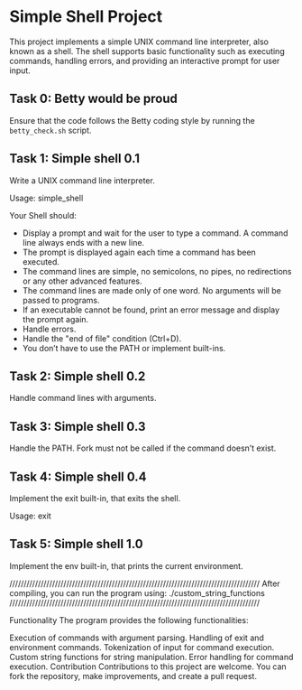 # Simple Shell Project

This project implements a simple UNIX command line interpreter, also known as a shell. The shell supports basic functionality such as executing commands, handling errors, and providing an interactive prompt for user input.

## Task 0: Betty would be proud

Ensure that the code follows the Betty coding style by running the `betty_check.sh` script.

## Task 1: Simple shell 0.1

Write a UNIX command line interpreter.

Usage: simple_shell

Your Shell should:
- Display a prompt and wait for the user to type a command. A command line always ends with a new line.
- The prompt is displayed again each time a command has been executed.
- The command lines are simple, no semicolons, no pipes, no redirections or any other advanced features.
- The command lines are made only of one word. No arguments will be passed to programs.
- If an executable cannot be found, print an error message and display the prompt again.
- Handle errors.
- Handle the "end of file" condition (Ctrl+D).
- You don’t have to use the PATH or implement built-ins.

## Task 2: Simple shell 0.2

Handle command lines with arguments.

## Task 3: Simple shell 0.3

Handle the PATH. Fork must not be called if the command doesn’t exist.

## Task 4: Simple shell 0.4

Implement the exit built-in, that exits the shell.

Usage: exit

## Task 5: Simple shell 1.0

Implement the env built-in, that prints the current environment.

////////////////////////////////////////////////////////////////////////////////////////
After compiling, you can run the program using:
./custom_string_functions
////////////////////////////////////////////////////////////////////////////////////////

Functionality
The program provides the following functionalities:

Execution of commands with argument parsing.
Handling of exit and environment commands.
Tokenization of input for command execution.
Custom string functions for string manipulation.
Error handling for command execution.
Contribution
Contributions to this project are welcome. You can fork the repository,
make improvements, and create a pull request.
